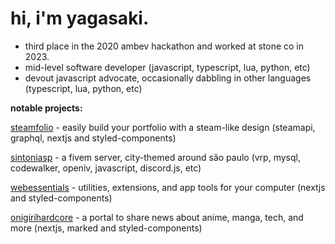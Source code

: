 # hi, i'm yagasaki.
- third place in the 2020 ambev hackathon and worked at stone co in 2023.
- mid-level software developer (javascript, typescript, lua, python, etc)
- devout javascript advocate, occasionally dabbling in other languages (typescript, lua, python, etc)

**notable projects:**

[steamfolio](https://steamfolio.vercel.app) - easily build your portfolio with a steam-like design (steamapi, graphql, nextjs and styled-components)

[sintoniasp](https://sintoniasp.vercel.app) - a fivem server, city-themed around são paulo (vrp, mysql, codewalker, openiv, javascript, discord.js, etc)

[webessentials](https://webessentials.vercel.app) - utilities, extensions, and app tools for your computer (nextjs and styled-components)

[onigirihardcore](https://onigirihardcore.vercel.app) - a portal to share news about anime, manga, tech, and more (nextjs, marked and styled-components)
